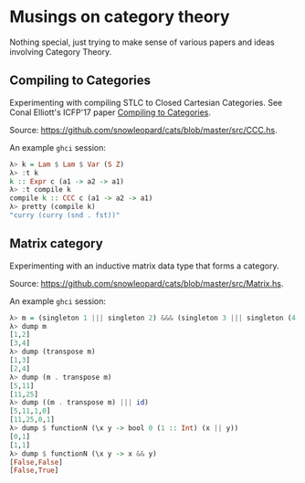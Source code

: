 # Musings on category theory

Nothing special, just trying to make sense of various papers and ideas involving
Category Theory.

## Compiling to Categories

Experimenting with compiling STLC to Closed Cartesian Categories.
See Conal Elliott's ICFP'17 paper
[Compiling to Categories](http://conal.net/papers/compiling-to-categories/compiling-to-categories.pdf).

Source: https://github.com/snowleopard/cats/blob/master/src/CCC.hs.

An example `ghci` session:
```haskell
λ> k = Lam $ Lam $ Var (S Z)
λ> :t k
k :: Expr c (a1 -> a2 -> a1)
λ> :t compile k
compile k :: CCC c (a1 -> a2 -> a1)
λ> pretty (compile k)
"curry (curry (snd . fst))"
```

## Matrix category

Experimenting with an inductive matrix data type that forms a category.

Source: https://github.com/snowleopard/cats/blob/master/src/Matrix.hs.

An example `ghci` session:
```haskell
λ> m = (singleton 1 ||| singleton 2) &&& (singleton 3 ||| singleton (4 :: Int))
λ> dump m
[1,2]
[3,4]
λ> dump (transpose m)
[1,3]
[2,4]
λ> dump (m . transpose m)
[5,11]
[11,25]
λ> dump ((m . transpose m) ||| id)
[5,11,1,0]
[11,25,0,1]
λ> dump $ functionN (\x y -> bool 0 (1 :: Int) (x || y))
[0,1]
[1,1]
λ> dump $ functionN (\x y -> x && y)
[False,False]
[False,True]
```
